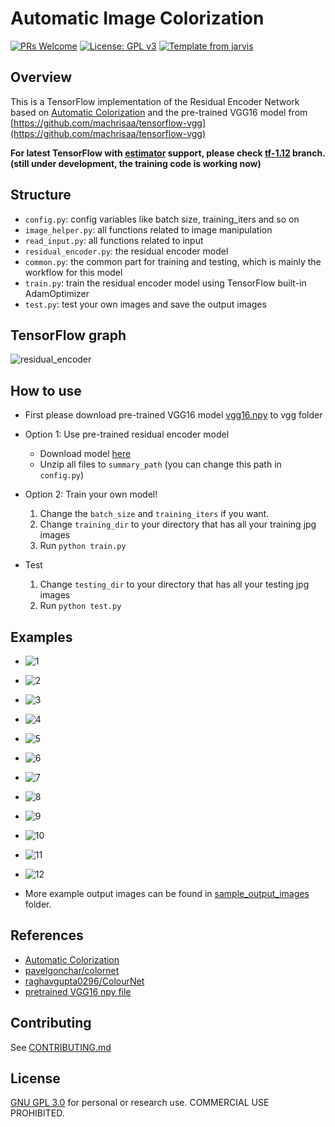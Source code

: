 # Automatic Image Colorization

[![PRs Welcome](https://img.shields.io/badge/PRs-welcome-brightgreen.svg?style=flat)](http://makeapullrequest.com)
[![License: GPL v3](https://img.shields.io/badge/License-GPL%20v3-blue.svg)](https://www.gnu.org/licenses/gpl-3.0)
[![Template from jarvis](https://img.shields.io/badge/Hi-Jarvis-ff69b4.svg)](https://github.com/Armour/Jarvis)

## Overview

This is a TensorFlow implementation of the Residual Encoder Network based on [Automatic Colorization](http://tinyclouds.org/colorize/) and the pre-trained VGG16 model from [https://github.com/machrisaa/tensorflow-vgg](https://github.com/machrisaa/tensorflow-vgg)

**For latest TensorFlow with [estimator](https://www.tensorflow.org/guide/estimators) support, please check [tf-1.12](https://github.com/Armour/Automatic-Image-Colorization/tree/tf-1.12) branch. (still under development, the training code is working now)**

## Structure

* `config.py`: config variables like batch size, training_iters and so on
* `image_helper.py`: all functions related to image manipulation
* `read_input.py`: all functions related to input
* `residual_encoder.py`: the residual encoder model
* `common.py`: the common part for training and testing, which is mainly the workflow for this model
* `train.py`: train the residual encoder model using TensorFlow built-in AdamOptimizer
* `test.py`: test your own images and save the output images

## TensorFlow graph

![residual_encoder](images/residual_encoder.png)

## How to use

* First please download pre-trained VGG16 model [vgg16.npy](https://mega.nz/#!YU1FWJrA!O1ywiCS2IiOlUCtCpI6HTJOMrneN-Qdv3ywQP5poecM) to vgg folder

* Option 1: Use pre-trained residual encoder model
  * Download model [here](https://github.com/Armour/Automatic-Image-Colorization/releases/tag/2.0)
  * Unzip all files to `summary_path` (you can change this path in `config.py`)

* Option 2: Train your own model!
  1. Change the `batch_size` and `training_iters` if you want.
  2. Change `training_dir` to your directory that has all your training jpg images
  3. Run `python train.py`

* Test
  1. Change `testing_dir` to your directory that has all your testing jpg images
  2. Run `python test.py`

## Examples

* ![1](images/1.png)
* ![2](images/2.png)
* ![3](images/3.png)
* ![4](images/4.png)
* ![5](images/5.png)
* ![6](images/6.png)
* ![7](images/7.png)
* ![8](images/8.png)
* ![9](images/9.png)
* ![10](images/10.png)
* ![11](images/11.png)
* ![12](images/12.png)

* More example output images can be found in [sample_output_images](https://github.com/Armour/Automatic-Image-Colorization/blob/master/sample_output_images) folder.

## References

* [Automatic Colorization](http://tinyclouds.org/colorize/)
* [pavelgonchar/colornet](https://github.com/pavelgonchar/colornet)
* [raghavgupta0296/ColourNet](https://github.com/raghavgupta0296/ColourNet)
* [pretrained VGG16 npy file](https://github.com/machrisaa/tensorflow-vgg)

## Contributing

See [CONTRIBUTING.md](https://github.com/Armour/Automatic-Image-Colorization/blob/master/.github/CONTRIBUTING.md)

## License

[GNU GPL 3.0](https://github.com/Armour/Automatic-Image-Colorization/blob/master/LICENSE) for personal or research use. COMMERCIAL USE PROHIBITED.
